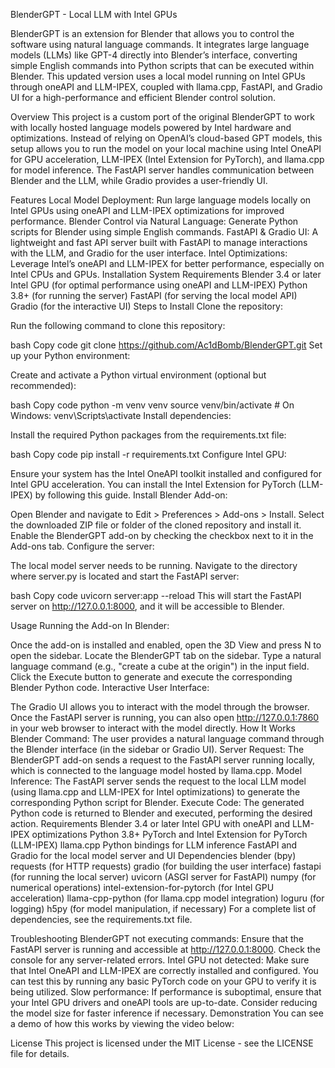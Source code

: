BlenderGPT - Local LLM with Intel GPUs


BlenderGPT is an extension for Blender that allows you to control the software using natural language commands. It integrates large language models (LLMs) like GPT-4 directly into Blender’s interface, converting simple English commands into Python scripts that can be executed within Blender. This updated version uses a local model running on Intel GPUs through oneAPI and LLM-IPEX, coupled with llama.cpp, FastAPI, and Gradio UI for a high-performance and efficient Blender control solution.

Overview
This project is a custom port of the original BlenderGPT to work with locally hosted language models powered by Intel hardware and optimizations. Instead of relying on OpenAI’s cloud-based GPT models, this setup allows you to run the model on your local machine using Intel OneAPI for GPU acceleration, LLM-IPEX (Intel Extension for PyTorch), and llama.cpp for model inference. The FastAPI server handles communication between Blender and the LLM, while Gradio provides a user-friendly UI.

Features
Local Model Deployment: Run large language models locally on Intel GPUs using oneAPI and LLM-IPEX optimizations for improved performance.
Blender Control via Natural Language: Generate Python scripts for Blender using simple English commands.
FastAPI & Gradio UI: A lightweight and fast API server built with FastAPI to manage interactions with the LLM, and Gradio for the user interface.
Intel Optimizations: Leverage Intel’s oneAPI and LLM-IPEX for better performance, especially on Intel CPUs and GPUs.
Installation
System Requirements
Blender 3.4 or later
Intel GPU (for optimal performance using oneAPI and LLM-IPEX)
Python 3.8+ (for running the server)
FastAPI (for serving the local model API)
Gradio (for the interactive UI)
Steps to Install
Clone the repository:

Run the following command to clone this repository:

bash
Copy code
git clone https://github.com/Ac1dBomb/BlenderGPT.git
Set up your Python environment:

Create and activate a Python virtual environment (optional but recommended):

bash
Copy code
python -m venv venv
source venv/bin/activate  # On Windows: venv\Scripts\activate
Install dependencies:

Install the required Python packages from the requirements.txt file:

bash
Copy code
pip install -r requirements.txt
Configure Intel GPU:

Ensure your system has the Intel OneAPI toolkit installed and configured for Intel GPU acceleration.
You can install the Intel Extension for PyTorch (LLM-IPEX) by following this guide.
Install Blender Add-on:

Open Blender and navigate to Edit > Preferences > Add-ons > Install.
Select the downloaded ZIP file or folder of the cloned repository and install it.
Enable the BlenderGPT add-on by checking the checkbox next to it in the Add-ons tab.
Configure the server:

The local model server needs to be running. Navigate to the directory where server.py is located and start the FastAPI server:

bash
Copy code
uvicorn server:app --reload
This will start the FastAPI server on http://127.0.0.1:8000, and it will be accessible to Blender.

Usage
Running the Add-on
In Blender:

Once the add-on is installed and enabled, open the 3D View and press N to open the sidebar.
Locate the BlenderGPT tab on the sidebar.
Type a natural language command (e.g., "create a cube at the origin") in the input field.
Click the Execute button to generate and execute the corresponding Blender Python code.
Interactive User Interface:

The Gradio UI allows you to interact with the model through the browser. Once the FastAPI server is running, you can also open http://127.0.0.1:7860 in your web browser to interact with the model directly.
How It Works
Blender Command:
The user provides a natural language command through the Blender interface (in the sidebar or Gradio UI).
Server Request:
The BlenderGPT add-on sends a request to the FastAPI server running locally, which is connected to the language model hosted by llama.cpp.
Model Inference:
The FastAPI server sends the request to the local LLM model (using llama.cpp and LLM-IPEX for Intel optimizations) to generate the corresponding Python script for Blender.
Execute Code:
The generated Python code is returned to Blender and executed, performing the desired action.
Requirements
Blender 3.4 or later
Intel GPU with oneAPI and LLM-IPEX optimizations
Python 3.8+
PyTorch and Intel Extension for PyTorch (LLM-IPEX)
llama.cpp Python bindings for LLM inference
FastAPI and Gradio for the local model server and UI
Dependencies
blender (bpy)
requests (for HTTP requests)
gradio (for building the user interface)
fastapi (for running the local server)
uvicorn (ASGI server for FastAPI)
numpy (for numerical operations)
intel-extension-for-pytorch (for Intel GPU acceleration)
llama-cpp-python (for llama.cpp model integration)
loguru (for logging)
h5py (for model manipulation, if necessary)
For a complete list of dependencies, see the requirements.txt file.

Troubleshooting
BlenderGPT not executing commands: Ensure that the FastAPI server is running and accessible at http://127.0.0.1:8000. Check the console for any server-related errors.
Intel GPU not detected: Make sure that Intel OneAPI and LLM-IPEX are correctly installed and configured. You can test this by running any basic PyTorch code on your GPU to verify it is being utilized.
Slow performance: If performance is suboptimal, ensure that your Intel GPU drivers and oneAPI tools are up-to-date. Consider reducing the model size for faster inference if necessary.
Demonstration
You can see a demo of how this works by viewing the video below:



License
This project is licensed under the MIT License - see the LICENSE file for details.